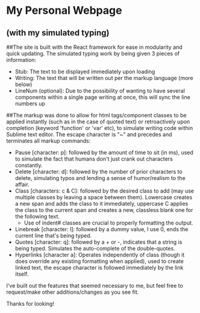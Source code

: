 # My Personal Webpage
## (with my simulated typing)

##The site is built with the React framework for ease in modularity and quick updating. The simulated typing work by being given 3 pieces of information:
* Stub: The text to be displayed immediately upon loading
* Writing: The text that will be written out per the markup language (more below)
* LineNum (optional): Due to the possibility of wanting to have several components within a single page writing at once, this will sync the line numbers up

##The markup was done to allow for html tags/component classes to be applied instantly (such as in the case of quoted text) or retroactively upon completion (keyword 'function' or 'var' etc), to simulate writing code within Sublime text editor. The escape character is "~" and precedes and terminates all markup commands:
* Pause [character: p]: followed by the amount of time to sit (in ms), used to simulate the fact that humans don't just crank out characters constantly.
* Delete [character: d]: followed by the number of prior characters to delete, simulating typos and lending a sense of humor/realism to the affair.
* Class [characters: c & C]: followed by the desired class to add (may use multiple classes by leaving a space between them). Lowercase creates a new span and adds the class to it immediately, uppercase C applies the class to the current span and creates a new, classless blank one for the following text.
  * Use of indent# classes are crucial to properly formatting the output.
* Linebreak [character: l]: followed by a dummy value, I use 0, ends the current line that's being typed.
* Quotes [character: q]: followed by a + or -, indicates that a string is being typed. Simulates the auto-complete of the double-quotes.
* Hyperlinks [character a]: Operates independently of class (though it does override any existing formatting when applied), used to create linked text, the escape character is followed immediately by the link itself.

I've built out the features that seemed necessary to me, but feel free to request/make other additions/changes as you see fit.

Thanks for looking!